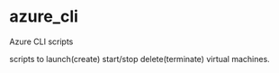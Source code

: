 # azure_cli
Azure CLI scripts

scripts to launch(create) start/stop delete(terminate) virtual machines.
